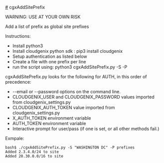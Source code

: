 [#](#) cgxAddSitePrefix

WARNING: USE AT YOUR OWN RISK

Add a list of prefix as global site prefixes

Instructions:

* Install python3
* Install cloudgenix python sdk : pip3 install cloudgenix
* Setup authentication as listed below
* Create a file with one prefix per line
* run the script using: python3 cgxAddSitePrefix.py -S <site name> -P <file with prefixes>

cgxAddSitePrefix.py looks for the following for AUTH, in this order of precedence:

* --email or --password options on the command line.
* CLOUDGENIX_USER and CLOUDGENIX_PASSWORD values imported from cloudgenix_settings.py
* CLOUDGENIX_AUTH_TOKEN value imported from cloudgenix_settings.py
* X_AUTH_TOKEN environment variable
* AUTH_TOKEN environment variable
* Interactive prompt for user/pass (if one is set, or all other methods fail.)

Exmpale:
```
bash$ ./cgxAddSitePrefix.py -S "WASHINGTON DC" -P prefixes 
Added 2.3.4.0/24 to site
Added 20.30.0.0/16 to site
```
